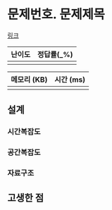 # 문제번호. 문제제목

[링크](www)

| 난이도 | 정답률(\_%) |
| :----: | :---------: |
|        |             |

| 메모리 (KB) | 시간 (ms) |
| :---------: | :-------: |
|             |           |

## 설계

### 시간복잡도

### 공간복잡도

### 자료구조

## 고생한 점
